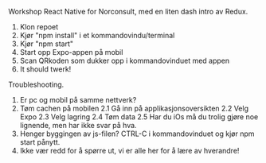 Workshop React Native for Norconsult, med en liten dash intro av Redux.

1. Klon repoet
2. Kjør "npm install" i et kommandovindu/terminal
3. Kjør "npm start"
4. Start opp Expo-appen på mobil
5. Scan QRkoden som dukker opp i kommandovinduet med appen
6. It should twerk!



Troubleshooting.
1. Er pc og mobil på samme nettverk?
2. Tøm cachen på mobilen
 2.1 Gå inn på applikasjonsoversikten
 2.2 Velg Expo
 2.3 Velg lagring
 2.4 Tøm data
 2.5 Har du iOs må du trolig gjøre noe lignende, men har ikke svar på hva.
3. Henger byggingen av js-filen? CTRL-C i kommandovinduet og kjør npm start pånytt.
4. Ikke vær redd for å spørre ut, vi er alle her for å lære av hverandre!
